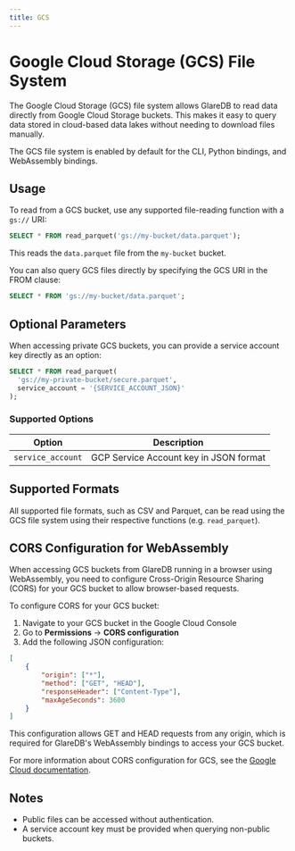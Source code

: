 ```yaml
---
title: GCS
---
```


# Google Cloud Storage (GCS) File System

The Google Cloud Storage (GCS) file system allows GlareDB to read data directly from Google Cloud Storage buckets.
This makes it easy to query data stored in cloud-based data lakes without
needing to download files manually.

The GCS file system is enabled by default for the CLI, Python bindings, and
WebAssembly bindings.

## Usage

To read from a GCS bucket, use any supported file-reading function with a
`gs://` URI:

```sql
SELECT * FROM read_parquet('gs://my-bucket/data.parquet');
```

This reads the `data.parquet` file from the `my-bucket` bucket.

You can also query GCS files directly by specifying the GCS URI in the FROM clause:

```sql
SELECT * FROM 'gs://my-bucket/data.parquet';
```

## Optional Parameters

When accessing private GCS buckets, you can provide a service account key directly as
an option:

```sql
SELECT * FROM read_parquet(
  'gs://my-private-bucket/secure.parquet',
  service_account = '{SERVICE_ACCOUNT_JSON}'
);
```

### Supported Options

| Option            | Description                                                                 |
|-------------------|-----------------------------------------------------------------------------|
| `service_account` | GCP Service Account key in JSON format                                      |

## Supported Formats

All supported file formats, such as CSV and Parquet, can be read using the GCS
file system using their respective functions (e.g. `read_parquet`).

## CORS Configuration for WebAssembly

When accessing GCS buckets from GlareDB running in a browser using WebAssembly,
you need to configure Cross-Origin Resource Sharing (CORS) for your GCS bucket to
allow browser-based requests.

To configure CORS for your GCS bucket:

1. Navigate to your GCS bucket in the Google Cloud Console
2. Go to **Permissions** -> **CORS configuration**
3. Add the following JSON configuration:

```json
[
    {
        "origin": ["*"],
        "method": ["GET", "HEAD"],
        "responseHeader": ["Content-Type"],
        "maxAgeSeconds": 3600
    }
]
```

This configuration allows GET and HEAD requests from any origin, which is
required for GlareDB's WebAssembly bindings to access your GCS bucket.

For more information about CORS configuration for GCS, see the [Google Cloud
documentation](https://cloud.google.com/storage/docs/configuring-cors).

## Notes

- Public files can be accessed without authentication.
- A service account key must be provided when querying non-public buckets.

